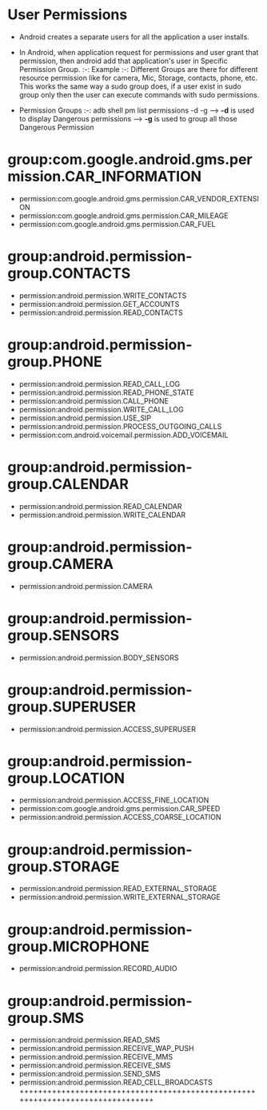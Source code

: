 # User Permissions   
   - Android creates a separate users for all the application a user installs.

   - In Android, when application request for permissions and user grant that permission, then android add that application's user in Specific Permission Group.
      :-: Example :-: Different Groups are there for different resource permission like for camera, Mic, Storage, contacts, phone, etc. This works the same way a sudo group does, if a user exist in sudo group only then the user can execute commands with sudo permissions.

   - Permission Groups :-: adb shell pm list permissions -d -g
         --> **-d** is used to display Dangerous permissions
         --> **-g** is used to group all those Dangerous Permission

# group:com.google.android.gms.permission.CAR_INFORMATION
   - permission:com.google.android.gms.permission.CAR_VENDOR_EXTENSION
   - permission:com.google.android.gms.permission.CAR_MILEAGE
   - permission:com.google.android.gms.permission.CAR_FUEL

# group:android.permission-group.CONTACTS
   - permission:android.permission.WRITE_CONTACTS
   - permission:android.permission.GET_ACCOUNTS
   - permission:android.permission.READ_CONTACTS

# group:android.permission-group.PHONE
   - permission:android.permission.READ_CALL_LOG
   - permission:android.permission.READ_PHONE_STATE
   - permission:android.permission.CALL_PHONE
   - permission:android.permission.WRITE_CALL_LOG
   - permission:android.permission.USE_SIP
   - permission:android.permission.PROCESS_OUTGOING_CALLS
   - permission:com.android.voicemail.permission.ADD_VOICEMAIL

# group:android.permission-group.CALENDAR
   - permission:android.permission.READ_CALENDAR
   - permission:android.permission.WRITE_CALENDAR

# group:android.permission-group.CAMERA
   - permission:android.permission.CAMERA

# group:android.permission-group.SENSORS
   - permission:android.permission.BODY_SENSORS

# group:android.permission-group.SUPERUSER
   - permission:android.permission.ACCESS_SUPERUSER

# group:android.permission-group.LOCATION
   - permission:android.permission.ACCESS_FINE_LOCATION
   - permission:com.google.android.gms.permission.CAR_SPEED
   - permission:android.permission.ACCESS_COARSE_LOCATION

# group:android.permission-group.STORAGE
   - permission:android.permission.READ_EXTERNAL_STORAGE
   - permission:android.permission.WRITE_EXTERNAL_STORAGE

# group:android.permission-group.MICROPHONE
   - permission:android.permission.RECORD_AUDIO

# group:android.permission-group.SMS
   - permission:android.permission.READ_SMS
   - permission:android.permission.RECEIVE_WAP_PUSH
   - permission:android.permission.RECEIVE_MMS
   - permission:android.permission.RECEIVE_SMS
   - permission:android.permission.SEND_SMS
   - permission:android.permission.READ_CELL_BROADCASTS
++++++++++++++++++++++++++++++++++++++++++++++++++++++++++++++++++++++++++++++++
